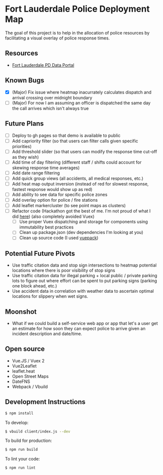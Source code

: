# Fort Lauderdale Police Deployment Map

The goal of this project is to help in the allocation of police resources by facilitating a visual
overlay of police response times.

## Resources
- [Fort Lauderdale PD Data Portal](https://fortlauderdale.data.socrata.com/)

## Known Bugs
- [x] (Major) Fix issue where heatmap inacurrately calculates dispatch and arrival crossing over midnight boundary
- [ ] (Major) For now I am assuming an officer is dispatched the same day the call arrives which isn't always true

## Future Plans
- [ ] Deploy to gh pages so that demo is available to public
- [ ] Add capriority filter (so that users can filter calls given specific priorities)
- [ ] Add threshold slider (so that users can modify the response time cut-off as they wish)
- [ ] Add time of day filtering (different staff / shifts could account for skewing response time averages)
- [ ] Add date range filtering
- [ ] Add quick group views (all accidents, all medical responses, etc.)
- [ ] Add heat map output inversion (instead of red for slowest response, fastest response would show up as red)
- [ ] Add ability to see data for specific police zones
- [ ] Add overlay option for police / fire stations
- [ ] Add leaflet markercluster (to see point maps as clusters)
- [ ] Refactor code (Hackathon got the best of me. I'm not proud of what I did [here](https://github.com/youanden/flpd-resource-allocation-suggestions/blob/master/client/components/Map.vue#L62)) (also completely avoided Vuex)
  - [ ] Use proper Vuex dispatching and storage for components using immutability best practices
  - [ ] Clean up package.json (dev dependencies I'm looking at you)
  - [ ] Clean up source code (I used [vuepack](https://github.com/egoist/vuepack))

## Potential Future Pivots
- Use traffic citation data and stop sign intersections to heatmap potential locations where there is poor visibility of stop signs
- Use traffic citation data for illegal parking + local public / private parking lots to figure out where effort can be spent to put parking signs (parking one block ahead, etc.)
- Use accident data in correlation with weather data to ascertain optimal locations for slippery when wet signs.

## Moonshot
- What if we could build a self-service web app or app that let's a user get an estimate for how soon they can expect police to arrive given an incident description and date/time.

## Open source
- Vue.JS / Vuex 2
- Vue2Leaflet
- leaflet.heat
- Open Street Maps
- DateFNS
- Webpack / Vbuild

## Development Instructions

```bash
$ npm install
```

To develop:

```bash
$ vbuild client/index.js --dev
```

To build for production:

```bash
$ npm run build
```

To lint your code:

```bash
$ npm run lint
```
